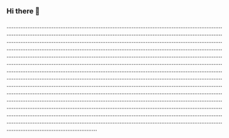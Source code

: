 ### Hi there 👋

............................................................................................................................................................................................................................................................................................................................................................................................................................................................................................................................................................................................................................................................................................................................................................................................................................................................................................................................................................................................................................................................................................................................................................................................................................................................................................................................................................................................................................................................................................................................................................................................................................................................................................................................................................................................................................................................